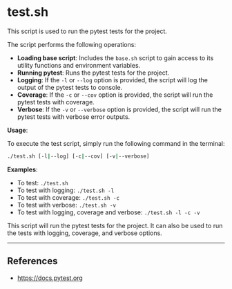 # test.sh

This script is used to run the pytest tests for the project.

The script performs the following operations:

- **Loading base script**: Includes the `base.sh` script to gain access to its utility functions and environment variables.
- **Running pytest**: Runs the pytest tests for the project.
- **Logging**: If the `-l` or `--log` option is provided, the script will log the output of the pytest tests to console.
- **Coverage**: If the `-c` or `--cov` option is provided, the script will run the pytest tests with coverage.
- **Verbose**: If the `-v` or `--verbose` option is provided, the script will run the pytest tests with verbose error outputs.

**Usage**:

To execute the test script, simply run the following command in the terminal:

```sh
./test.sh [-l|--log] [-c|--cov] [-v|--verbose]
```

**Examples**:

- To test: `./test.sh`
- To test with logging: `./test.sh -l`
- To test with coverage: `./test.sh -c`
- To test with verbose: `./test.sh -v`
- To test with logging, coverage and verbose: `./test.sh -l -c -v`

This script will run the pytest tests for the project. It can also be used to run the tests with logging, coverage, and verbose options.

---

## References

- <https://docs.pytest.org>

